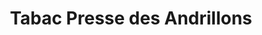 ---
title: "Tabac Presse des Andrillons"
url: /fleury-les-aubrais/tabac-presse-des-andrillons/
shop: Tabak
---